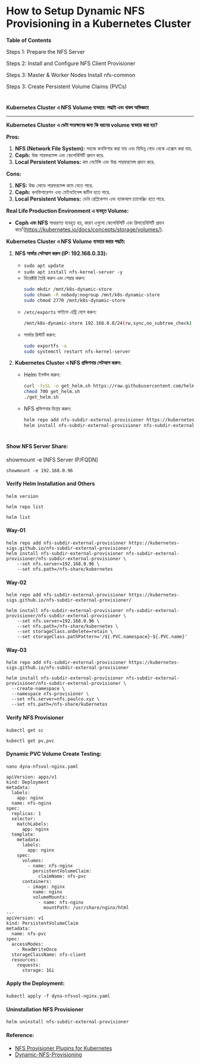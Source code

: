 # How to Setup Dynamic NFS Provisioning in a Kubernetes Cluster

**Table of Contents**

Steps 1: Prepare the NFS Server

Steps 2: Install and Configure NFS Client Provisioner

Steps 3: Master & Worker Nodes Install nfs-common

Steps 3: Create Persistent Volume Claims (PVCs)

#

**Kubernetes Cluster এ NFS Volume ব্যবহার: পদ্ধতি এবং বাস্তব অভিজ্ঞতা**

---

**Kubernetes Cluster এ ডেটা সংরক্ষনের জন্য কি ধরনের volume ব্যবহার করা হয়?**

**Pros:**
1. **NFS (Network File System):** সহজে কনফিগার করা যায় এবং বিভিন্ন নোড থেকে এক্সেস করা যায়.
2. **Ceph:** উচ্চ পারফরমেন্স এবং স্কেলেবিলিটি প্রদান করে.
3. **Local Persistent Volumes:** কম লেটেন্সি এবং উচ্চ পারফরমেন্স প্রদান করে.

**Cons:**
1. **NFS:** উচ্চ লোডে পারফরমেন্স কমে যেতে পারে.
2. **Ceph:** কনফিগারেশন এবং মেইনটেনেন্স জটিল হতে পারে.
3. **Local Persistent Volumes:** ডেটা রেপ্লিকেশন এবং ব্যাকআপ চ্যালেঞ্জিং হতে পারে.

**Real Life Production Environment এ ব্যবহৃত Volume:**
- **Ceph এবং NFS** সাধারণত ব্যবহৃত হয়, কারণ এগুলো স্কেলেবিলিটি এবং রিলায়েবিলিটি প্রদান করে¹(https://kubernetes.io/docs/concepts/storage/volumes/).

**Kubernetes Cluster এ NFS Volume ব্যবহার করার পদ্ধতি:**

1. **NFS সার্ভার সেটআপ করুন (IP: 192.168.0.33):**
   - `sudo apt update`
   - `sudo apt install nfs-kernel-server -y`
   - ডিরেক্টরি তৈরি করুন এবং শেয়ার করুন:
     ```bash
     sudo mkdir /mnt/k8s-dynamic-store
     sudo chown -R nobody:nogroup /mnt/k8s-dynamic-store
     sudo chmod 2770 /mnt/k8s-dynamic-store
     ```
   - `/etc/exports` ফাইলে এন্ট্রি যোগ করুন:
     ```bash
     /mnt/k8s-dynamic-store 192.168.0.0/24(rw,sync,no_subtree_check)
     ```
   - সার্ভার রিস্টার্ট করুন:
     ```bash
     sudo exportfs -a
     sudo systemctl restart nfs-kernel-server
     ```

2. **Kubernetes Cluster এ NFS প্রভিশনার সেটআপ করুন:**
   - Helm ইনস্টল করুন:
     ```bash
     curl -fsSL -o get_helm.sh https://raw.githubusercontent.com/helm/helm/main/scripts/get-helm-3
     chmod 700 get_helm.sh
     ./get_helm.sh
     ```
   - NFS প্রভিশনার ডিপ্লয় করুন:
     ```bash
     helm repo add nfs-subdir-external-provisioner https://kubernetes-sigs.github.io/nfs-subdir-external-provisioner/
     helm install nfs-subdir-external-provisioner nfs-subdir-external-provisioner/nfs-subdir-external-provisioner --create-namespace -n nfs-provisioning --set nfs.server=192.168.0.33 --set nfs.path=/mnt/k8s-dynamic-store
     ```

#

#### Show NFS Server Share:
showmount -e [NFS Server IP/FQDN]

```
showmount -e 192.168.0.96
```
#### Verify Helm Installation and Others
```
helm version
```
```
helm repo list
```
```
helm list
```
#### Way-01
```
helm repo add nfs-subdir-external-provisioner https://kubernetes-sigs.github.io/nfs-subdir-external-provisioner/
helm install nfs-subdir-external-provisioner nfs-subdir-external-provisioner/nfs-subdir-external-provisioner \
    --set nfs.server=192.168.0.96 \
    --set nfs.path=/nfs-share/kubernetes
```
#### Way-02
```
helm repo add nfs-subdir-external-provisioner https://kubernetes-sigs.github.io/nfs-subdir-external-provisioner/

helm install nfs-subdir-external-provisioner nfs-subdir-external-provisioner/nfs-subdir-external-provisioner \
    --set nfs.server=192.168.0.96 \
    --set nfs.path=/nfs-share/kubernetes \
    --set storageClass.onDelete=retain \
    --set storageClass.pathPattern='/${.PVC.namespace}-${.PVC.name}' 
```
#### Way-03
```
helm repo add nfs-subdir-external-provisioner https://kubernetes-sigs.github.io/nfs-subdir-external-provisioner

helm install nfs-subdir-external-provisioner nfs-subdir-external-provisioner/nfs-subdir-external-provisioner \
  --create-namespace \
  --namespace nfs-provisioner \
  --set nfs.server=nfs.paulco.xyz \
  --set nfs.path=/nfs-share/kubernetes
```
#### Verify NFS Provisioner
```
kubectl get sc
```
```
kubectl get pv,pvc
```
#### Dynamic PVC Volume Create Testing:
```
nano dyna-nfsvol-nginx.yaml
```
```
apiVersion: apps/v1
kind: Deployment
metadata:
  labels:
    app: nginx
  name: nfs-nginx
spec:
  replicas: 1
  selector:
    matchLabels:
      app: nginx
  template:
    metadata:
      labels:
        app: nginx
    spec:
      volumes:
        - name: nfs-nginx
          persistentVolumeClaim:
            claimName: nfs-pvc
      containers:
        - image: nginx
          name: nginx
          volumeMounts:
            - name: nfs-nginx
              mountPath: /usr/share/nginx/html
---
apiVersion: v1
kind: PersistentVolumeClaim
metadata:
  name: nfs-pvc
spec:
  accessModes:
    - ReadWriteOnce
  storageClassName: nfs-client
  resources:
    requests:
      storage: 1Gi
```
#### Apply the Deployment:
```
kubectl apply -f dyna-nfsvol-nginx.yaml
```
#### Uninstallation NFS Provisioner
```
helm uninstall nfs-subdir-external-provisioner
```


#### Reference:
- [NFS Provisioner Plugins for Kubernetes](https://github.com/kubernetes-sigs/nfs-subdir-external-provisioner.git)
- [Dynamic-NFS-Provisioning](https://hbayraktar.medium.com/how-to-setup-dynamic-nfs-provisioning-in-a-kubernetes-cluster-cbf433b7de29)
